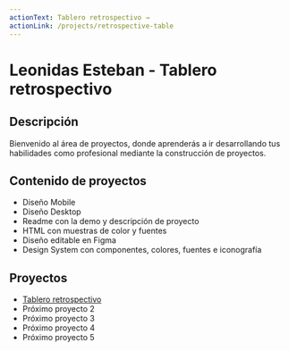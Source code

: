 ```yaml
---
actionText: Tablero retrospectivo →
actionLink: /projects/retrospective-table
---
```

# Leonidas Esteban - Tablero retrospectivo

## Descripción
Bienvenido al área de proyectos, donde aprenderás a ir desarrollando tus habilidades como profesional mediante la construcción de proyectos.

## Contenido de proyectos
  - Diseño Mobile
  - Diseño Desktop
  - Readme con la demo y descripción de proyecto
  - HTML con muestras de color y fuentes 
  - Diseño editable en Figma
  - Design System con componentes, colores, fuentes e iconografía

## Proyectos
  * [Tablero retrospectivo](retrospective-table)
  * Próximo proyecto 2
  * Próximo proyecto 3
  * Próximo proyecto 4
  * Próximo proyecto 5